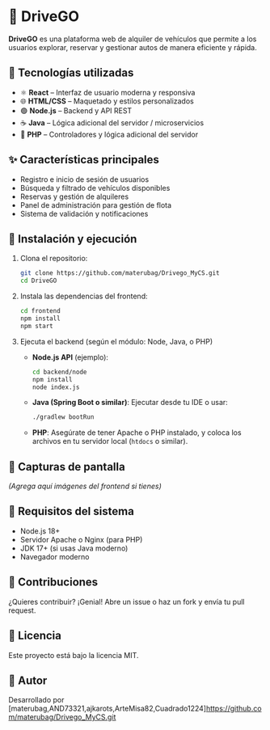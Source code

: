 # 🚗 DriveGO

**DriveGO** es una plataforma web de alquiler de vehículos que permite a los usuarios explorar, reservar y gestionar autos de manera eficiente y rápida.

## 🧰 Tecnologías utilizadas

- ⚛️ **React** – Interfaz de usuario moderna y responsiva
- 🌐 **HTML/CSS** – Maquetado y estilos personalizados
- 🟢 **Node.js** – Backend y API REST
- ☕ **Java** – Lógica adicional del servidor / microservicios
- 🐘 **PHP** – Controladores y lógica adicional del servidor

## ✨ Características principales

- Registro e inicio de sesión de usuarios
- Búsqueda y filtrado de vehículos disponibles
- Reservas y gestión de alquileres
- Panel de administración para gestión de flota
- Sistema de validación y notificaciones

## 🚀 Instalación y ejecución

1. Clona el repositorio:
   ```bash
   git clone https://github.com/materubag/Drivego_MyCS.git
   cd DriveGO
   ```

2. Instala las dependencias del frontend:
   ```bash
   cd frontend
   npm install
   npm start
   ```

3. Ejecuta el backend (según el módulo: Node, Java, o PHP)

   - **Node.js API** (ejemplo):
     ```bash
     cd backend/node
     npm install
     node index.js
     ```

   - **Java (Spring Boot o similar)**:
     Ejecutar desde tu IDE o usar:
     ```bash
     ./gradlew bootRun
     ```

   - **PHP**:
     Asegúrate de tener Apache o PHP instalado, y coloca los archivos en tu servidor local (`htdocs` o similar).

## 📸 Capturas de pantalla

*(Agrega aquí imágenes del frontend si tienes)*

## 📌 Requisitos del sistema

- Node.js 18+
- Servidor Apache o Nginx (para PHP)
- JDK 17+ (si usas Java moderno)
- Navegador moderno

## 🤝 Contribuciones

¿Quieres contribuir? ¡Genial! Abre un issue o haz un fork y envía tu pull request.

## 📄 Licencia

Este proyecto está bajo la licencia MIT.

## 👤 Autor

Desarrollado por [materubag,AND73321,ajkarots,ArteMisa82,Cuadrado1224]https://github.com/materubag/Drivego_MyCS.git
